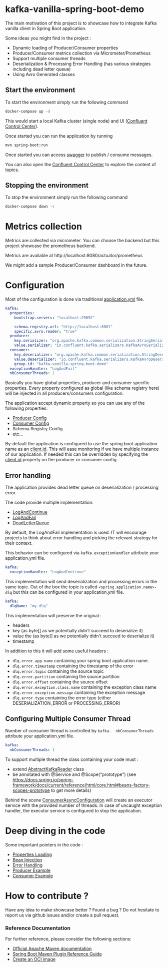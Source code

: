 # kafka-vanilla-spring-boot-demo

The main motivation of this project is to showcase how to integrate Kafka vanilla client in Spring Boot application.

Some ideas you might find in the project :
* Dynamic loading of Producer/Consumer properties
* Producer/Consumer metrics collection via Micrometer/Prometheus
* Support multiple consumer threads
* Deserialization & Processing Error Handling (has various strategies including dead letter queue)
* Using Avro Generated classes

## Start the environment
To start the environment simply run the following command
```bash
docker-compose up -d
```
This would start a local Kafka cluster (single node) and UI ([Confluent Control Center](https://docs.confluent.io/platform/current/control-center/index.html)).

Once started you can run the application by running 
```bash
mvn spring-boot:run
```

Once started you can access [swagger](http://localhost:8080/swagger-ui/index.html
) to publish / consume messages.

You can also open the [Confluent Control Center](http://localhost:9021/) to explore the content of topics.

## Stopping the environment
To stop the environment simply run the following command
```bash
docker-compose down -v
```

# Metrics collection
Metrics are collected via micrometer. 
You can choose the backend but this project showcase the prometheus backend.

Metrics are available at http://localhost:8080/actuator/prometheus

We might add a sample Producer/Consumer dashboard in the future.

# Configuration
Most of the configuration is done via traditional [application.yml](src/main/resources/application.yml) file. 
```yaml
kafka:
  properties:
    bootstrap.servers: "localhost:29092"

    schema.registry.url: "http://localhost:8081"
    specific.avro.reader: "true"
  producer:
    key.serializer: "org.apache.kafka.common.serialization.StringSerializer"
    value.serializer: "io.confluent.kafka.serializers.KafkaAvroSerializer"
  consumer:
    key.deserializer: "org.apache.kafka.common.serialization.StringDeserializer"
    value.deserializer: "io.confluent.kafka.serializers.KafkaAvroDeserializer"
    group.id: "kafka-vanilla-spring-boot-demo"
  exceptionHandler: "LogAndFail"
  nbConsumerThreads: 1
```
Basically you have global properties, producer and consumer specific properties.
Every property configured as global (like schema registry here) will be injected in all producers/consumers configuration.

The application accept dynamic property so you can use any of the following properties:
* [Producer Config](https://docs.confluent.io/platform/current/installation/configuration/producer-configs.html)
* [Consumer Config](https://docs.confluent.io/platform/current/installation/configuration/consumer-configs.html)
* Schema Registry Config 
* etc...

By-default the application is configured to use the spring boot application name as an [client.id](https://docs.confluent.io/platform/current/installation/configuration/producer-configs.html#producerconfigs_client.id). 
This will ease monitoring if we have multiple instance of our application.
If needed this can be overridden by specifying the [client.id](https://docs.confluent.io/platform/current/installation/configuration/producer-configs.html#producerconfigs_client.id) property on the producer or consumer config.

## Error handling
The application provides dead letter queue on deserialization / processing error.

The code provide multiple implementation: 
* [LogAndContinue](src/main/java/com/example/demo/kafka/LogAndContinueExceptionHandler.java)
* [LogAndFail](src/main/java/com/example/demo/kafka/LogAndFailExceptionHandler.java)
* [DeadLetterQueue](src/main/java/com/example/demo/kafka/DlqExceptionHandler.java)

By default, the LogAndFail implementation is used.
IT will encourage projects to think about error handling and picking the relevant strategy for their context.

This behavior can be configured via `kafka.exceptionHandler` attribute your application.yml file.
```yaml
kafka:
  exceptionHandler: "LogAndContinue"
```

This implementation will send deserialization and processing errors in the same topic.
Out of the box the topic is called `<spring.application.name>-dlq` but this can be configured in your application.yml file.
```yaml
kafka:
  dlqName: "my-dlq"
```

This implementation will preserve the original :
* headers
* key (as byte[] as we potentially didn't succeed to deserialize it)
* value the (as byte[] as we potentially didn't succeed to deserialize it)
* timestamp 

In addition to this it will add some useful headers :
* `dlq.error.app.name` containing your spring boot application name.
* `dlq.error.timestamp` containing the timestamp of the error
* `dlq.error.topic` containing the source topic
* `dlq.error.partition` containing the source partition
* `dlq.error.offset` containing the source offset
* `dlq.error.exception.class.name` containing the exception class name
* `dlq.error.exception.message` containing the exception message
* `dlq.error.type` containing the error type (either DESERIALIZATION_ERROR or PROCESSING_ERROR)

## Configuring Multiple Consumer Thread
Number of consumer thread is controlled by `kafka.  nbConsumerThreads` attribute your application.yml file.
```yaml
kafka:
  nbConsumerThreads: 1
```
To support multiple thread the class containing your code must :
* extend [AbstractKafkaReader](src/main/java/com/example/demo/services/AbstractKafkaReader.java) class
* be annotated with @Service and @Scope("prototype") (see https://docs.spring.io/spring-framework/docs/current/reference/html/core.html#beans-factory-scopes-prototype to get more details)

Behind the scene [ConsumerAsyncConfiguration](src/main/java/com/example/demo/config/ConsumerAsyncConfiguration.java) will create an executor service with the provided number of threads.
In case of uncaught exception handler, the executor service is configured to stop the application.

# Deep diving in the code
Some important pointers in the code :
* [Properties Loading](src/main/java/com/example/demo/config/KafkaConfig.java)
* [Bean Injection](src/main/java/com/example/demo/config/KafkaLoaderConfiguration.java)
* [Error Handling](src/main/java/com/example/demo/kafka)
* [Producer Example](src/main/java/com/example/demo/services/PaymentPublisher.java)
* [Consumer Example](src/main/java/com/example/demo/services/PaymentReceiver.java)

# How to contribute ?
Have any idea to make showcase better ? Found a bug ? Do not hesitate to report us via github issues and/or create a pull request.

### Reference Documentation
For further reference, please consider the following sections:

* [Official Apache Maven documentation](https://maven.apache.org/guides/index.html)
* [Spring Boot Maven Plugin Reference Guide](https://docs.spring.io/spring-boot/docs/2.7.0/maven-plugin/reference/html/)
* [Create an OCI image](https://docs.spring.io/spring-boot/docs/2.7.0/maven-plugin/reference/html/#build-image)